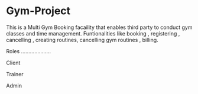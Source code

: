# Gym-Project

This is a Multi Gym Booking facaility that enables third party to conduct gym classes and time management. Funtionalities like booking , registering , cancelling , creating routines, cancelling gym routines , billing.

Roles 
....................

Client

Trainer

Admin
